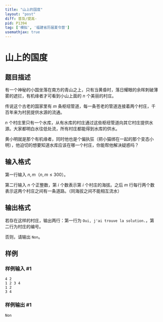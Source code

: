 ```yaml
---
title: "山上的国度"
layout: "post"
diff: 普及/提高-
pid: P1394
tag: ['模拟', '福建省历届夏令营']
usemathjax: true
---
```


# 山上的国度
## 题目描述

有一个神秘的小国坐落在南方的青山之上，只有当黄昏时，落日耀眼的余晖刺破薄雾的遮拦，有机缘者才可看到小山上面的 $n$ 个美丽的村庄。

传说这个古老的国家里有 $m$ 条枢纽管道，每一条苍老的管道连接着两个村庄，千百年来为村民提供水源的流通。

$n$ 个村庄里只有一个水库，从有水库的村庄通过这些枢纽管道向其它村庄提供水源。大家都明白水往低处流，所有村庄都能得到水库的供水。

黄小明就是那个有机缘者，同时他也是个偏执狂（把小猫绑在一起的那个变态小明），他迫切的想要知道水库应该在哪一个村庄，你能帮他解决疑惑吗？

## 输入格式

第一行输入 $n,m$（$n,m \leq 300$）。

第二行输入 $n$ 个正整数，第 $i$ 个数表示第 $i$ 个村庄的海拔。之后 $m$ 行每行两个数表示这两个村庄之间有一条道路。（同海拔之间不能相互流水）

## 输出格式

若存在这样的村庄，输出两行：第一行为 `Oui, j'ai trouve la solution.`，第二行为村庄的编号。

否则，请输出 `Non`。
## 样例

### 样例输入 #1
```
4 2
1 2 3 4
1 2
3 4

```
### 样例输出 #1
```
Non
```
